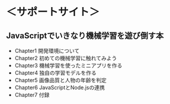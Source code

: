 # ＜サポートサイト＞
## JavaScriptでいきなり機械学習を遊び倒す本

- Chapter1 開発環境について
- Chapter2 初めての機械学習に触れてみよう
- Chapter3 機械学習を使ったミニアプリを作る
- Chapter4 独自の学習モデルを作る
- Chapter5 画像品質と人物の年齢を判定
- Chapter6 JavaScriptとNode.jsの連携
- Chapter7 付録
